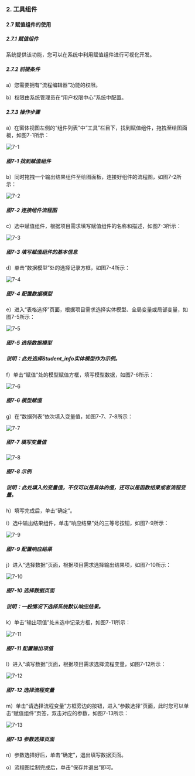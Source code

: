 ### 2. 工具组件

#### 2.7 赋值组件的使用

##### 2.7.1 赋值组件

系统提供该功能，您可以在系统中利用赋值组件进行可视化开发。

##### 2.7.2 前提条件

a）您需要拥有“流程编辑器”功能的权限。

b）权限由系统管理员在“用户权限中心”系统中配置。

##### 2.7.3 操作步骤

a）在窗体视图左侧的“组件列表”中“工具”栏目下，找到赋值组件，拖拽至绘图面板，如图7-1所示：

![7-1](https://www.feisuanyz.com/fsimage/zc-image/cz_22_1_2_01.png)

##### 图7-1 找到赋值组件

b）同时拖拽一个输出结果组件至绘图面板，连接好组件的流程图，如图7-2所示：

![7-2](https://www.feisuanyz.com/fsimage/zc-image/cz_22_1_2_02.png)

##### 图7-2 连接组件流程图

c）选中赋值组件，根据项目需求填写赋值组件的名称和描述，如图7-3所示：

![7-3](https://www.feisuanyz.com/fsimage/zc-image/cz_22_1_2_03.png)

##### 图7-3 填写赋值组件的基本信息

d）单击“数据模型”处的选择记录方框，如图7-4所示：

![7-4](https://www.feisuanyz.com/fsimage/zc-image/cz_22_1_2_04.png)

##### 图7-4 配置数据模型

e）进入“表格选择”页面，根据项目需求选择实体模型、全局变量或局部变量，如图7-5所示：

![7-5](https://www.feisuanyz.com/fsimage/zc-image/cz_22_1_2_05.png)

##### 图7-5 选择数据模型

##### 说明：此处选择Student_info实体模型作为示例。

f）单击“赋值”处的模型赋值方框，填写模型数据，如图7-6所示：

![7-6](https://www.feisuanyz.com/fsimage/zc-image/cz_22_1_2_06.png)

##### 图7-6 模型赋值

g）在“数据列表”依次填入变量值，如图7-7、7-8所示：

![7-7](https://www.feisuanyz.com/fsimage/zc-image/cz_22_1_2_07.png)

##### 图7-7 填写变量值

![7-8](https://www.feisuanyz.com/fsimage/zc-image/cz_22_1_2_08.png)

##### 图7-8 示例

##### 说明：此处填入的变量值，不仅可以是具体的值，还可以是函数结果或者流程变量。

h）填写完成后，单击“确定”。

i）选中输出结果组件，单击“响应结果”处的三等号按钮，如图7-9所示：

![7-9](https://www.feisuanyz.com/fsimage/zc-image/cz_22_1_2_09.png)

##### 图7-9 配置响应结果

j）进入“选择数据”页面，根据项目需求选择输出结果项，如图7-10所示：

![7-10](https://www.feisuanyz.com/fsimage/zc-image/cz_22_1_1_04.png)

##### 图7-10 选择数据页面

##### 说明：一般情况下选择系统默认响应结果。

k）单击“输出项值”处未选中记录方框，如图7-11所示：

![7-11](https://www.feisuanyz.com/fsimage/zc-image/cz_22_1_2_10.png)

##### 图7-11 配置输出项值

l）进入“填写数据”页面，根据项目需求选择流程变量，如图7-12所示：

![7-12](https://www.feisuanyz.com/fsimage/zc-image/cz_22_1_2_11.png)

##### 图7-12 选择流程变量

m）单击“请选择流程变量”方框旁边的按钮，进入“参数选择”页面，此时您可以单击“赋值组件”页签，双击对应的参数，如图7-13所示：

![7-13](https://www.feisuanyz.com/fsimage/zc-image/cz_22_1_2_12.png)

##### 图7-13 参数选择页面

n）参数选择好后，单击“确定”，退出填写数据页面。

o）流程图绘制完成后，单击“保存并退出”即可。
